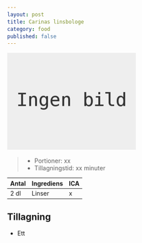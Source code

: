 ```yaml
---
layout: post
title: Carinas linsbologe
category: food
published: false
---
```


![Food](/images/food/no_image.png)

>* Portioner: xx
>* Tillagningstid: xx minuter

Antal | Ingrediens                | ICA
----- | ------------------------- | ---
2 dl  | Linser                    | x

Tillagning
----------

* Ett
